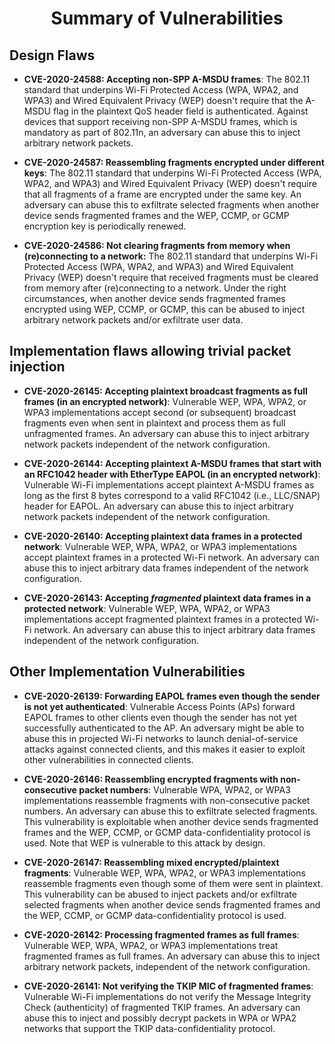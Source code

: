 # <div align="center">Summary of Vulnerabilities</div>

## Design Flaws

- **CVE-2020-24588: Accepting non-SPP A-MSDU frames**: The 802.11 standard that underpins Wi-Fi Protected Access (WPA, WPA2, and WPA3) and Wired Equivalent Privacy (WEP) doesn't require that the A-MSDU flag in the plaintext QoS header field is authenticated. Against devices that support receiving non-SPP A-MSDU frames, which is mandatory as part of 802.11n, an adversary can abuse this to inject arbitrary network packets.

- **CVE-2020-24587: Reassembling fragments encrypted under different keys**: The 802.11 standard that underpins Wi-Fi Protected Access (WPA, WPA2, and WPA3) and Wired Equivalent Privacy (WEP) doesn't require that all fragments of a frame are encrypted under the same key. An adversary can abuse this to exfiltrate selected fragments when another device sends fragmented frames and the WEP, CCMP, or GCMP encryption key is periodically renewed.

- **CVE-2020-24586: Not clearing fragments from memory when (re)connecting to a network:** The 802.11 standard that underpins Wi-Fi Protected Access (WPA, WPA2, and WPA3) and Wired Equivalent Privacy (WEP) doesn't require that received fragments must be cleared from memory after (re)connecting to a network. Under the right circumstances, when another device sends fragmented frames encrypted using WEP, CCMP, or GCMP, this can be abused to inject arbitrary network packets and/or exfiltrate user data.

## Implementation flaws allowing trivial packet injection

- **CVE-2020-26145: Accepting plaintext broadcast fragments as full frames (in an encrypted network)**: Vulnerable WEP, WPA, WPA2, or WPA3 implementations accept second (or subsequent) broadcast fragments even when sent in plaintext and process them as full unfragmented frames. An adversary can abuse this to inject arbitrary network packets independent of the network configuration.

- **CVE-2020-26144: Accepting plaintext A-MSDU frames that start with an RFC1042 header with EtherType EAPOL (in an encrypted network)**: Vulnerable Wi-Fi implementations accept plaintext A-MSDU frames as long as the first 8 bytes correspond to a valid RFC1042 (i.e., LLC/SNAP) header for EAPOL. An adversary can abuse this to inject arbitrary network packets independent of the network configuration.

- **CVE-2020-26140: Accepting plaintext data frames in a protected network**: Vulnerable WEP, WPA, WPA2, or WPA3 implementations accept plaintext frames in a protected Wi-Fi network. An adversary can abuse this to inject arbitrary data frames independent of the network configuration.

- **CVE-2020-26143: Accepting _fragmented_ plaintext data frames in a protected network**: Vulnerable WEP, WPA, WPA2, or WPA3 implementations accept fragmented plaintext frames in a protected Wi-Fi network. An adversary can abuse this to inject arbitrary data frames independent of the network configuration.

## Other Implementation Vulnerabilities

- **CVE-2020-26139: Forwarding EAPOL frames even though the sender is not yet authenticated**: Vulnerable Access Points (APs) forward EAPOL frames to other clients even though the sender has not yet successfully authenticated to the AP. An adversary might be able to abuse this in projected Wi-Fi networks to launch denial-of-service attacks against connected clients, and this makes it easier to exploit other vulnerabilities in connected clients.

- **CVE-2020-26146: Reassembling encrypted fragments with non-consecutive packet numbers**: Vulnerable WPA, WPA2, or WPA3 implementations reassemble fragments with non-consecutive packet numbers. An adversary can abuse this to exfiltrate selected fragments. This vulnerability is exploitable when another device sends fragmented frames and the WEP, CCMP, or GCMP data-confidentiality protocol is used. Note that WEP is vulnerable to this attack by design.

- **CVE-2020-26147: Reassembling mixed encrypted/plaintext fragments**: Vulnerable WEP, WPA, WPA2, or WPA3 implementations reassemble fragments even though some of them were sent in plaintext. This vulnerability can be abused to inject packets and/or exfiltrate selected fragments when another device sends fragmented frames and the WEP, CCMP, or GCMP data-confidentiality protocol is used.

- **CVE-2020-26142: Processing fragmented frames as full frames**: Vulnerable WEP, WPA, WPA2, or WPA3 implementations treat fragmented frames as full frames. An adversary can abuse this to inject arbitrary network packets, independent of the network configuration.

- **CVE-2020-26141: Not verifying the TKIP MIC of fragmented frames**: Vulnerable Wi-Fi implementations do not verify the Message Integrity Check (authenticity) of fragmented TKIP frames. An adversary can abuse this to inject and possibly decrypt packets in WPA or WPA2 networks that support the TKIP data-confidentiality protocol.

